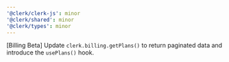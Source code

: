 ```yaml
---
'@clerk/clerk-js': minor
'@clerk/shared': minor
'@clerk/types': minor
---
```


[Billing Beta] Update `clerk.billing.getPlans()` to return paginated data and introduce the `usePlans()` hook.
